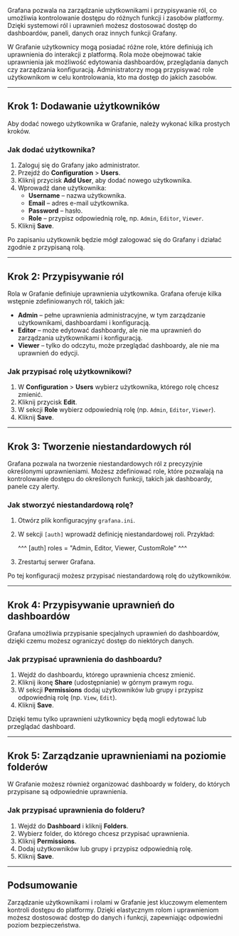 Grafana pozwala na zarządzanie użytkownikami i przypisywanie ról, co umożliwia kontrolowanie dostępu do różnych funkcji i zasobów platformy. Dzięki systemowi ról i uprawnień możesz dostosować dostęp do dashboardów, paneli, danych oraz innych funkcji Grafany.

W Grafanie użytkownicy mogą posiadać różne role, które definiują ich uprawnienia do interakcji z platformą. Rola może obejmować takie uprawnienia jak możliwość edytowania dashboardów, przeglądania danych czy zarządzania konfiguracją. Administratorzy mogą przypisywać role użytkownikom w celu kontrolowania, kto ma dostęp do jakich zasobów.

---

## Krok 1: Dodawanie użytkowników

Aby dodać nowego użytkownika w Grafanie, należy wykonać kilka prostych kroków.
### Jak dodać użytkownika?

1. Zaloguj się do Grafany jako administrator.
2. Przejdź do **Configuration** > **Users**.
3. Kliknij przycisk **Add User**, aby dodać nowego użytkownika.
4. Wprowadź dane użytkownika:
   - **Username** – nazwa użytkownika.
   - **Email** – adres e-mail użytkownika.
   - **Password** – hasło.
   - **Role** – przypisz odpowiednią rolę, np. `Admin`, `Editor`, `Viewer`.
5. Kliknij **Save**.

Po zapisaniu użytkownik będzie mógł zalogować się do Grafany i działać zgodnie z przypisaną rolą.

---

## Krok 2: Przypisywanie ról

Rola w Grafanie definiuje uprawnienia użytkownika. Grafana oferuje kilka wstępnie zdefiniowanych ról, takich jak:

- **Admin** – pełne uprawnienia administracyjne, w tym zarządzanie użytkownikami, dashboardami i konfiguracją.
- **Editor** – może edytować dashboardy, ale nie ma uprawnień do zarządzania użytkownikami i konfiguracją.
- **Viewer** – tylko do odczytu, może przeglądać dashboardy, ale nie ma uprawnień do edycji.

### Jak przypisać rolę użytkownikowi?

1. W **Configuration** > **Users** wybierz użytkownika, którego rolę chcesz zmienić.
2. Kliknij przycisk **Edit**.
3. W sekcji **Role** wybierz odpowiednią rolę (np. `Admin`, `Editor`, `Viewer`).
4. Kliknij **Save**.

---

## Krok 3: Tworzenie niestandardowych ról

Grafana pozwala na tworzenie niestandardowych ról z precyzyjnie określonymi uprawnieniami. Możesz zdefiniować role, które pozwalają na kontrolowanie dostępu do określonych funkcji, takich jak dashboardy, panele czy alerty.

### Jak stworzyć niestandardową rolę?

1. Otwórz plik konfiguracyjny `grafana.ini`.
2. W sekcji `[auth]` wprowadź definicję niestandardowej roli. Przykład:

   ^^^
   [auth]
   roles = "Admin, Editor, Viewer, CustomRole"
   ^^^

3. Zrestartuj serwer Grafana.

Po tej konfiguracji możesz przypisać niestandardową rolę do użytkowników.

---

## Krok 4: Przypisywanie uprawnień do dashboardów

Grafana umożliwia przypisanie specjalnych uprawnień do dashboardów, dzięki czemu możesz ograniczyć dostęp do niektórych danych.

### Jak przypisać uprawnienia do dashboardu?

1. Wejdź do dashboardu, którego uprawnienia chcesz zmienić.
2. Kliknij ikonę **Share** (udostępnianie) w górnym prawym rogu.
3. W sekcji **Permissions** dodaj użytkowników lub grupy i przypisz odpowiednią rolę (np. `View`, `Edit`).
4. Kliknij **Save**.

Dzięki temu tylko uprawnieni użytkownicy będą mogli edytować lub przeglądać dashboard.

---

## Krok 5: Zarządzanie uprawnieniami na poziomie folderów

W Grafanie możesz również organizować dashboardy w foldery, do których przypisane są odpowiednie uprawnienia.

### Jak przypisać uprawnienia do folderu?

1. Wejdź do **Dashboard** i kliknij **Folders**.
2. Wybierz folder, do którego chcesz przypisać uprawnienia.
3. Kliknij **Permissions**.
4. Dodaj użytkowników lub grupy i przypisz odpowiednią rolę.
5. Kliknij **Save**.

---

## Podsumowanie

Zarządzanie użytkownikami i rolami w Grafanie jest kluczowym elementem kontroli dostępu do platformy. Dzięki elastycznym rolom i uprawnieniom możesz dostosować dostęp do danych i funkcji, zapewniając odpowiedni poziom bezpieczeństwa.
